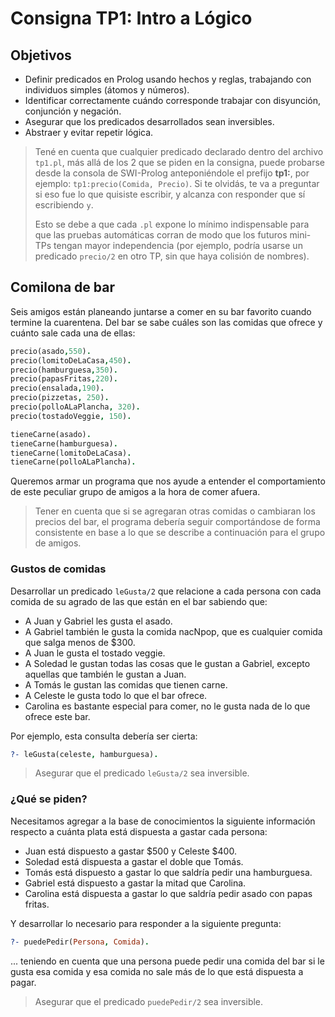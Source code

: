 # Consigna TP1: Intro a Lógico

## Objetivos

- Definir predicados en Prolog usando hechos y reglas, trabajando con individuos simples (átomos y números).
- Identificar correctamente cuándo corresponde trabajar con disyunción, conjunción y negación.
- Asegurar que los predicados desarrollados sean inversibles.
- Abstraer y evitar repetir lógica.

> Tené en cuenta que cualquier predicado declarado dentro del archivo `tp1.pl`, más allá de los 2 que se piden en la consigna, puede probarse desde la consola de SWI-Prolog anteponiéndole el prefijo **tp1:**, por ejemplo: `tp1:precio(Comida, Precio)`. Si te olvidás, te va a preguntar si eso fue lo que quisiste escribir, y alcanza con responder que sí escribiendo `y`.
>
> Esto se debe a que cada `.pl` expone lo mínimo indispensable para que las pruebas automáticas corran de modo que los futuros mini-TPs tengan mayor independencia (por ejemplo, podría usarse un predicado `precio/2` en otro TP, sin que haya colisión de nombres).

## Comilona de bar

Seis amigos están planeando juntarse a comer en su bar favorito cuando termine la cuarentena. Del bar se sabe cuáles son las comidas que ofrece y cuánto sale cada una de ellas:

``` prolog
precio(asado,550).
precio(lomitoDeLaCasa,450).
precio(hamburguesa,350).
precio(papasFritas,220).
precio(ensalada,190).
precio(pizzetas, 250).
precio(polloALaPlancha, 320).
precio(tostadoVeggie, 150).

tieneCarne(asado).
tieneCarne(hamburguesa).
tieneCarne(lomitoDeLaCasa).
tieneCarne(polloALaPlancha).
```

Queremos armar un programa que nos ayude a entender el comportamiento de este peculiar grupo de amigos a la hora de comer afuera.

> Tener en cuenta que si se agregaran otras comidas o cambiaran los precios del bar, el programa debería seguir comportándose de forma consistente en base a lo que se describe a continuación para el grupo de amigos.

### Gustos de comidas

Desarrollar un predicado `leGusta/2` que relacione a cada persona con cada comida de su agrado de las que están en el bar sabiendo que:

* A Juan y Gabriel les gusta el asado.
* A Gabriel también le gusta la comida nacNpop, que es cualquier comida que salga menos de $300.
* A Juan le gusta el tostado veggie.
* A Soledad le gustan todas las cosas que le gustan a Gabriel, excepto aquellas que también le gustan a Juan.
* A Tomás le gustan las comidas que tienen carne.
* A Celeste le gusta todo lo que el bar ofrece.
* Carolina es bastante especial para comer, no le gusta nada de lo que ofrece este bar.

Por ejemplo, esta consulta debería ser cierta:

```prolog
?- leGusta(celeste, hamburguesa).
```

> Asegurar que el predicado `leGusta/2` sea inversible.

### ¿Qué se piden?

Necesitamos agregar a la base de conocimientos la siguiente información respecto a cuánta plata está dispuesta a gastar cada persona:

* Juan está dispuesto a gastar $500 y Celeste $400.
* Soledad está dispuesta a gastar el doble que Tomás.
* Tomás está dispuesto a gastar lo que saldría pedir una hamburguesa.
* Gabriel está dispuesto a gastar la mitad que Carolina.
* Carolina está dispuesta a gastar lo que saldría pedir asado con papas fritas.

Y desarrollar lo necesario para responder a la siguiente pregunta:

```prolog
?- puedePedir(Persona, Comida).
```

... teniendo en cuenta que una persona puede pedir una comida del bar si le gusta esa comida y esa comida no sale más de lo que está dispuesta a pagar.

> Asegurar que el predicado `puedePedir/2` sea inversible.